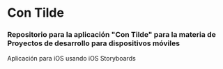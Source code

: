 # Con Tilde
### Repositorio para la aplicación "Con Tilde" para la materia de Proyectos de desarrollo para dispositivos móviles
Aplicación para iOS usando iOS Storyboards
